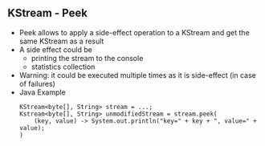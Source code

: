 ## KStream - Peek
- Peek allows to apply a side-effect operation to a KStream and get the same KStream as a result
- A side effect could be
    - printing the stream to the console
    - statistics collection
- Warning: it could be executed multiple times as it is side-effect (in case of failures)
- Java Example
    ```
    KStream<byte[], String> stream = ...;
    Kstream<byte[], String> unmodifiedStream = stream.peek(
        (key, value) -> System.out.println("key=" + key + ", value=" + value);
    )
    ```
